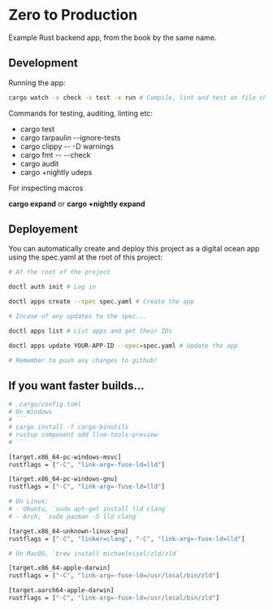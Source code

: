 # Zero to Production

Example Rust backend app, from the book by the same name.

## Development

Running the app:

```bash
cargo watch -x check -x test -x run # Compile, lint and test on file change
```

Commands for testing, auditing, linting etc:

- cargo test
- cargo tarpaulin --ignore-tests
- cargo clippy -- -D warnings
- cargo fmt -- --check
- cargo audit
- cargo +nightly udeps

For inspecting macros

**cargo expand**
or
**cargo +nightly expand**

## Deployement

You can automatically create and deploy this project as a digital ocean app using the spec.yaml at the root of this project:

```bash
# At the root of the project

doctl auth init # Log in

doctl apps create --spec spec.yaml # Create the app

# Incase of any updates to the spec...

doctl apps list # List apps and get their IDs

doctl apps update YOUR-APP-ID --spec=spec.yaml # Update the app

# Remember to push any changes to github!
```

## If you want faster builds...

````bash
# .cargo/config.toml
# On Windows
# ```
# cargo install -f cargo-binutils
# rustup component add llvm-tools-preview
# ```

[target.x86_64-pc-windows-msvc]
rustflags = ["-C", "link-arg=-fuse-ld=lld"]

[target.x86_64-pc-windows-gnu]
rustflags = ["-C", "link-arg=-fuse-ld=lld"]

# On Linux:
# - Ubuntu, `sudo apt-get install lld clang`
# - Arch, `sudo pacman -S lld clang`

[target.x86_64-unknown-linux-gnu]
rustflags = ["-C", "linker=clang", "-C", "link-arg=-fuse-ld=lld"]

# On MacOS, `brew install michaeleisel/zld/zld`

[target.x86_64-apple-darwin]
rustflags = ["-C", "link-arg=-fuse-ld=/usr/local/bin/zld"]

[target.aarch64-apple-darwin]
rustflags = ["-C", "link-arg=-fuse-ld=/usr/local/bin/zld"]
````
